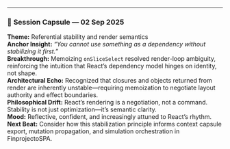 ---

### 🧠 **Session Capsule — 02 Sep 2025**

**Theme:** Referential stability and render semantics  
**Anchor Insight:** _“You cannot use something as a dependency without stabilizing it first.”_  
**Breakthrough:** Memoizing `onSliceSelect` resolved render-loop ambiguity, reinforcing the intuition that React’s dependency model hinges on identity, not shape.  
**Architectural Echo:** Recognized that closures and objects returned from render are inherently unstable—requiring memoization to negotiate layout authority and effect boundaries.  
**Philosophical Drift:** React’s rendering is a negotiation, not a command. Stability is not just optimization—it’s semantic clarity.  
**Mood:** Reflective, confident, and increasingly attuned to React’s rhythm.  
**Next Beat:** Consider how this stabilization principle informs context capsule export, mutation propagation, and simulation orchestration in FinprojectoSPA.



